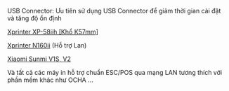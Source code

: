 USB Connector: 
Ưu tiên sử dụng USB Connector để giảm thời gian cài đặt và tăng độ ổn định

[Xprinter XP-58iih [Khổ K57mm]](https://vinhnguyen.vn/may-in-hoa-don/may-in-hoa-don-xprinter-58iih.html)

[Xprinter N160ii](https://vinhnguyen.vn/may-in-hoa-don/may-in-hoa-don-xprinter-n160ii.html) (Hỗ trợ Lan)

[Xiaomi Sunmi V1S, V2](https://vinhnguyen.vn/may-ban-hang-sunmi.html)

Và tất cả các máy in hỗ trợ chuẩn ESC/POS qua mạng LAN tương thích với phần mềm khác như OCHA ...
